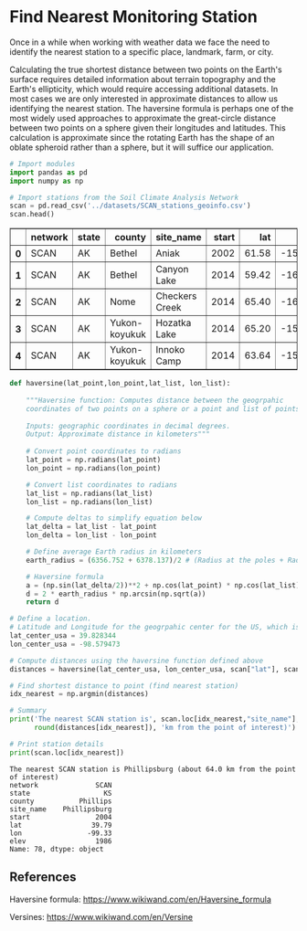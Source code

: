 # Find Nearest Monitoring Station

Once in a while when working with weather data we face the need to identify the nearest station to a specific place, landmark, farm, or city.

Calculating the true shortest distance between two points on the Earth's surface requires detailed information about terrain topography and the Earth's ellipticity, which would require accessing additional datasets. In most cases we are only interested in approximate distances to allow us identifying the nearest station. The haversine formula is perhaps one of the most widely used approaches to approximate the great-circle distance between two points on a sphere given their longitudes and latitudes. This calculation is approximate since the  rotating Earth has the shape of an oblate spheroid rather than a sphere, but it will suffice our application.



```python
# Import modules
import pandas as pd
import numpy as np

```


```python
# Import stations from the Soil Climate Analysis Network
scan = pd.read_csv('../datasets/SCAN_stations_geoinfo.csv')
scan.head()

```




<div>
<style scoped>
    .dataframe tbody tr th:only-of-type {
        vertical-align: middle;
    }

    .dataframe tbody tr th {
        vertical-align: top;
    }

    .dataframe thead th {
        text-align: right;
    }
</style>
<table border="1" class="dataframe">
  <thead>
    <tr style="text-align: right;">
      <th></th>
      <th>network</th>
      <th>state</th>
      <th>county</th>
      <th>site_name</th>
      <th>start</th>
      <th>lat</th>
      <th>lon</th>
      <th>elev</th>
    </tr>
  </thead>
  <tbody>
    <tr>
      <th>0</th>
      <td>SCAN</td>
      <td>AK</td>
      <td>Bethel</td>
      <td>Aniak</td>
      <td>2002</td>
      <td>61.58</td>
      <td>-159.58</td>
      <td>80</td>
    </tr>
    <tr>
      <th>1</th>
      <td>SCAN</td>
      <td>AK</td>
      <td>Bethel</td>
      <td>Canyon Lake</td>
      <td>2014</td>
      <td>59.42</td>
      <td>-161.16</td>
      <td>550</td>
    </tr>
    <tr>
      <th>2</th>
      <td>SCAN</td>
      <td>AK</td>
      <td>Nome</td>
      <td>Checkers Creek</td>
      <td>2014</td>
      <td>65.40</td>
      <td>-164.71</td>
      <td>326</td>
    </tr>
    <tr>
      <th>3</th>
      <td>SCAN</td>
      <td>AK</td>
      <td>Yukon-koyukuk</td>
      <td>Hozatka Lake</td>
      <td>2014</td>
      <td>65.20</td>
      <td>-156.63</td>
      <td>206</td>
    </tr>
    <tr>
      <th>4</th>
      <td>SCAN</td>
      <td>AK</td>
      <td>Yukon-koyukuk</td>
      <td>Innoko Camp</td>
      <td>2014</td>
      <td>63.64</td>
      <td>-158.03</td>
      <td>83</td>
    </tr>
  </tbody>
</table>
</div>




```python
def haversine(lat_point,lon_point,lat_list, lon_list):
    
    """Haversine function: Computes distance between the geogrpahic
    coordinates of two points on a sphere or a point and list of points.
    
    Inputs: geographic coordinates in decimal degrees.
    Output: Approximate distance in kilometers"""
    
    # Convert point coordinates to radians
    lat_point = np.radians(lat_point)
    lon_point = np.radians(lon_point)

    # Convert list coordinates to radians
    lat_list = np.radians(lat_list)
    lon_list = np.radians(lon_list)

    # Compute deltas to simplify equation below
    lat_delta = lat_list - lat_point
    lon_delta = lon_list - lon_point

    # Define average Earth radius in kilometers
    earth_radius = (6356.752 + 6378.137)/2 # (Radius at the poles + Radius at the Ecuator)/2

    # Haversine formula
    a = (np.sin(lat_delta/2))**2 + np.cos(lat_point) * np.cos(lat_list) * (np.sin(lon_delta/2))**2
    d = 2 * earth_radius * np.arcsin(np.sqrt(a))
    return d

```


```python
# Define a location.
# Latitude and Longitude for the geogrpahic center for the US, which is located in Kansas.
lat_center_usa = 39.828344
lon_center_usa = -98.579473

```


```python
# Compute distances using the haversine function defined above
distances = haversine(lat_center_usa, lon_center_usa, scan["lat"], scan["lon"])

```


```python
# Find shortest distance to point (find nearest station)
idx_nearest = np.argmin(distances)

# Summary
print('The nearest SCAN station is', scan.loc[idx_nearest,"site_name"], '(about',
      round(distances[idx_nearest]), 'km from the point of interest)')

# Print station details
print(scan.loc[idx_nearest])
```

    The nearest SCAN station is Phillipsburg (about 64.0 km from the point of interest)
    network              SCAN
    state                  KS
    county           Phillips
    site_name    Phillipsburg
    start                2004
    lat                 39.79
    lon                -99.33
    elev                 1986
    Name: 78, dtype: object


## References

Haversine formula: https://www.wikiwand.com/en/Haversine_formula

Versines: https://www.wikiwand.com/en/Versine

